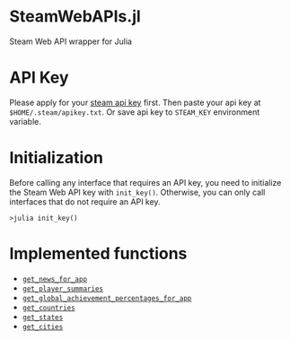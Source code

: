 # SteamWebAPIs.jl

Steam Web API wrapper for Julia

# API Key

Please apply for your [steam api key](https://steamcommunity.com/dev/apikey) first. Then paste your api key at `$HOME/.steam/apikey.txt`. Or save api key to `STEAM_KEY` environment variable.

# Initialization

Before calling any interface that requires an API key, you need to initialize the Steam Web API key with `init_key()`. Otherwise, you can only call interfaces that do not require an API key.

``` julia-repl
>julia init_key()
```

# Implemented functions

- [`get_news_for_app`](@ref)
- [`get_player_summaries`](@ref)
- [`get_global_achievement_percentages_for_app`](@ref)
- [`get_countries`](@ref)
- [`get_states`](@ref)
- [`get_cities`](@ref)